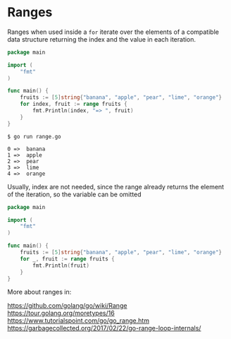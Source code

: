 # Ranges

Ranges when used inside a `for` iterate over the elements of a compatible data structure returning the index and the value in each iteration.

````go
package main

import (
    "fmt"
)

func main() {
    fruits := [5]string{"banana", "apple", "pear", "lime", "orange"}
    for index, fruit := range fruits {
        fmt.Println(index, "=> ", fruit)
    }
}
````

````
$ go run range.go

0 =>  banana
1 =>  apple
2 =>  pear
3 =>  lime
4 =>  orange
````

Usually, index are not needed, since the range already returns the element of the iteration, so the variable can be omitted

````go
package main

import (
    "fmt"
)

func main() {
    fruits := [5]string{"banana", "apple", "pear", "lime", "orange"}
    for _, fruit := range fruits {
        fmt.Println(fruit)
    }
}

````

More about ranges in:

https://github.com/golang/go/wiki/Range
https://tour.golang.org/moretypes/16
https://www.tutorialspoint.com/go/go_range.htm
https://garbagecollected.org/2017/02/22/go-range-loop-internals/